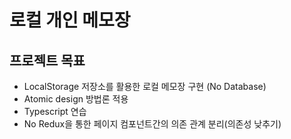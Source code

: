 # 로컬 개인 메모장

## 프로젝트 목표

-   LocalStorage 저장소를 활용한 로컬 메모장 구현 (No Database)
-   Atomic design 방법론 적용
-   Typescript 연습
-   No Redux을 통한 페이지 컴포넌트간의 의존 관계 분리(의존성 낮추기)
